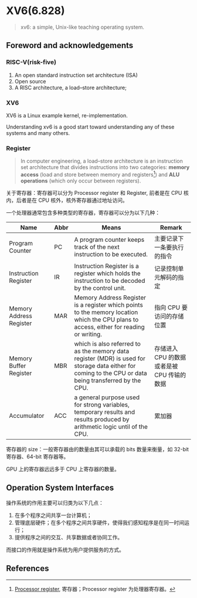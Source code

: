 # XV6(6.828)

> xv6: a simple, Unix-like teaching operating system.

## Foreword and acknowledgements

### RISC-V(risk-five)

1. An open standard instruction set architecture (ISA)
2. Open source
3. A RISC architecture, a load–store architecture;

### XV6

XV6 is a Linux example kernel, re-implementation.

Understanding xv6 is a good start toward understanding any of these systems and many others.

### Register

> In computer engineering, a load–store architecture is an instruction set architecture that divides instructions into two categories: **memory access** (load and store between memory and registers[^1]) and **ALU operations** (which only occur between registers).

关于寄存器：寄存器可以分为 Processor register 和 Register, 前者是在 CPU 核内，后者是在 CPU 核外，核外寄存器通过地址访问。

一个处理器通常包含多种类型的寄存器，寄存器可以分为以下几种：

| Name                    | Abbr | Means                                                        | Remark                                     |
| ----------------------- | ---- | ------------------------------------------------------------ | ------------------------------------------ |
| Program Counter         | PC   | A program counter keeps track of the next instruction to be executed. | 主要记录下一条要执行的指令                 |
| Instruction Register    | IR   | Instruction Register is a register which holds the instruction to be decoded by the control unit. | 记录控制单元解码的指定                     |
| Memory Address Register | MAR  | Memory Address Register is a register which points to the memory location which the CPU plans to access, either for reading or writing. | 指向 CPU 要访问的存储位置                  |
| Memory Buffer Register  | MBR  | which is also referred to as the memory data register (MDR) is used for storage data either for coming to the CPU or data being transferred by the CPU. | 存储进入 CPU 的数据或者是被 CPU 传输的数据 |
| Accumulator             | ACC  | a general purpose used for strong variables, temporary results and results produced by arithmetic logic until of the CPU. | 累加器                                     |

寄存器的 size：一般寄存器由的数量由其可以承载的 bits 数量来衡量，如 32-bit 寄存器、64-bit 寄存器等。

GPU 上的寄存器远远多于 CPU 上寄存器的数量。

## Operation System Interfaces

操作系统的作用主要可以归类为以下几点：

1. 在多个程序之间共享一台计算机；
2. 管理底层硬件；在多个程序之间共享硬件，使得我们感知程序是在同一时间运行；
3. 提供程序之间的交互、共享数据或者协同工作。

而接口的作用就是操作系统为用户提供服务的方式。

## References

[^1]: [Processor register](https://en.wikipedia.org/wiki/Processor_register), 寄存器；Processor register 为处理器寄存器。
